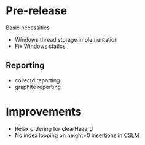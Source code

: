 # Pre-release

Basic necessities

 - Windows thread storage implementation
 - Fix Windows statics

## Reporting

 - collectd reporting
 - graphite reporting

# Improvements

 - Relax ordering for clearHazard
 - No index looping on height=0 insertions in CSLM
